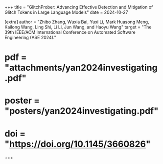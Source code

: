 +++
title = "GlitchProber: Advancing Effective Detection and Mitigation of Glitch Tokens in Large Language Models"
date = 2024-10-27

[extra]
author = "Zhibo Zhang, Wuxia Bai, Yuxi Li, Mark Huasong Meng, Kailong Wang, Ling Shi, Li Li, Jun Wang, and Haoyu Wang"
target = "The 39th IEEE/ACM International Conference on Automated Software Engineering (ASE 2024)."
# pdf = "attachments/yan2024investigating.pdf"
# poster = "posters/yan2024investigating.pdf"
# doi = "https://doi.org/10.1145/3660826"
+++
